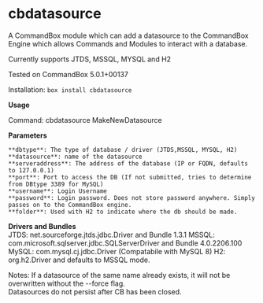 # cbdatasource
A CommandBox module which can add a datasource to the CommandBox Engine which 
allows Commands and Modules to interact with a database. 

Currently supports JTDS, MSSQL, MYSQL and H2

Tested on CommandBox 5.0.1+00137

Installation: `box install cbdatasource`

**Usage**

Command: cbdatasource MakeNewDatasource

**Parameters**

    **dbtype**: The type of database / driver (JTDS,MSSQL, MYSQL, H2)  
    **datasource**: name of the datasource  
    **serveraddress**: The address of the database (IP or FQDN, defaults to 127.0.0.1)  
    **port**: Port to access the DB (If not submitted, tries to determine from DBtype 3389 for MySQL)  
    **username**: Login Username  
    **password**: Login password. Does not store password anywhere. Simply passes on to the CommandBox engine.   
    **folder**: Used with H2 to indicate where the db should be made.   
       
**Drivers and Bundles**  
JTDS: net.sourceforge.jtds.jdbc.Driver and Bundle 1.3.1
MSSQL: com.microsoft.sqlserver.jdbc.SQLServerDriver and Bundle 4.0.2206.100
MySQL: com.mysql.cj.jdbc.Driver (Compatabile with MySQL 8)
H2: org.h2.Driver and defaults to MSSQL mode. 

Notes: If a datasource of the same name already exists, it will not be overwritten without the --force flag.  
Datasources do not persist after CB has been closed.
